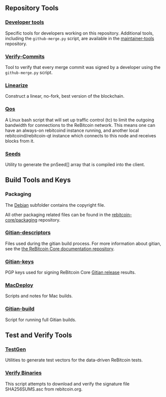 Repository Tools
---------------------

### [Developer tools](/contrib/devtools) ###
Specific tools for developers working on this repository.
Additional tools, including the `github-merge.py` script, are available in the [maintainer-tools](https://github.com/rebitcoin-core/rebitcoin-maintainer-tools) repository.

### [Verify-Commits](/contrib/verify-commits) ###
Tool to verify that every merge commit was signed by a developer using the `github-merge.py` script.

### [Linearize](/contrib/linearize) ###
Construct a linear, no-fork, best version of the blockchain.

### [Qos](/contrib/qos) ###

A Linux bash script that will set up traffic control (tc) to limit the outgoing bandwidth for connections to the ReBitcoin network. This means one can have an always-on rebitcoind instance running, and another local rebitcoind/rebitcoin-qt instance which connects to this node and receives blocks from it.

### [Seeds](/contrib/seeds) ###
Utility to generate the pnSeed[] array that is compiled into the client.

Build Tools and Keys
---------------------

### Packaging ###
The [Debian](/contrib/debian) subfolder contains the copyright file.

All other packaging related files can be found in the [rebitcoin-core/packaging](https://github.com/rebitcoin-core/packaging) repository.

### [Gitian-descriptors](/contrib/gitian-descriptors) ###
Files used during the gitian build process. For more information about gitian, see the [the ReBitcoin Core documentation repository](https://github.com/rebitcoin-core/docs).

### [Gitian-keys](/contrib/gitian-keys)
PGP keys used for signing ReBitcoin Core [Gitian release](/doc/release-process.md) results.

### [MacDeploy](/contrib/macdeploy) ###
Scripts and notes for Mac builds.

### [Gitian-build](/contrib/gitian-build.py) ###
Script for running full Gitian builds.

Test and Verify Tools
---------------------

### [TestGen](/contrib/testgen) ###
Utilities to generate test vectors for the data-driven ReBitcoin tests.

### [Verify Binaries](/contrib/verifybinaries) ###
This script attempts to download and verify the signature file SHA256SUMS.asc from rebitcoin.org.
